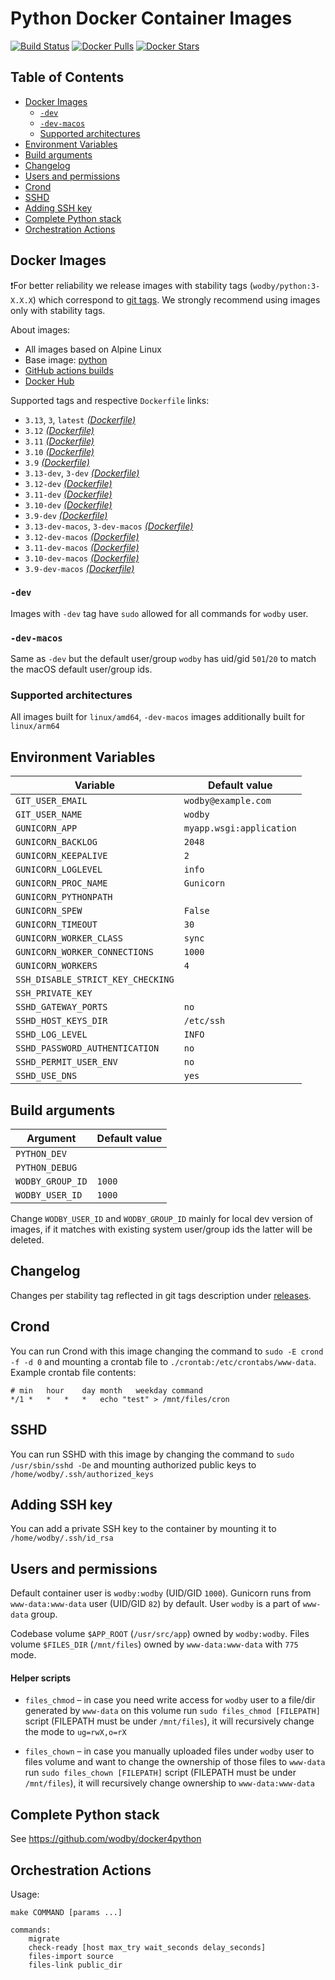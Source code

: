 # Python Docker Container Images

[![Build Status](https://github.com/wodby/python/workflows/Build%20docker%20image/badge.svg)](https://github.com/wodby/python/actions)
[![Docker Pulls](https://img.shields.io/docker/pulls/wodby/python.svg)](https://hub.docker.com/r/wodby/python)
[![Docker Stars](https://img.shields.io/docker/stars/wodby/python.svg)](https://hub.docker.com/r/wodby/python)

## Table of Contents

- [Docker Images](#docker-images)
    - [`-dev`](#-dev)
    - [`-dev-macos`](#-dev-macos)
    - [Supported architectures](#supported-architectures)
- [Environment Variables](#environment-variables)
- [Build arguments](#build-arguments)
- [Changelog](#changelog)    
- [Users and permissions](#users-and-permissions)
- [Crond](#crond)
- [SSHD](#sshd)
- [Adding SSH key](#adding-ssh-key)
- [Complete Python stack](#complete-python-stack)
- [Orchestration Actions](#orchestration-actions)

## Docker Images

❗For better reliability we release images with stability tags (`wodby/python:3-X.X.X`) which correspond to [git tags](https://github.com/wodby/python/releases). We strongly recommend using images only with stability tags. 

About images:

- All images based on Alpine Linux
- Base image: [python](https://github.com/docker-library/python)
- [GitHub actions builds](https://github.com/wodby/python/actions) 
- [Docker Hub](https://hub.docker.com/r/wodby/python) 

Supported tags and respective `Dockerfile` links:

- `3.13`, `3`, `latest` [_(Dockerfile)_]
- `3.12` [_(Dockerfile)_]
- `3.11` [_(Dockerfile)_]
- `3.10` [_(Dockerfile)_]
- `3.9` [_(Dockerfile)_]
- `3.13-dev`, `3-dev` [_(Dockerfile)_]
- `3.12-dev` [_(Dockerfile)_]
- `3.11-dev` [_(Dockerfile)_]
- `3.10-dev` [_(Dockerfile)_]
- `3.9-dev` [_(Dockerfile)_]
- `3.13-dev-macos`, `3-dev-macos` [_(Dockerfile)_]
- `3.12-dev-macos` [_(Dockerfile)_]
- `3.11-dev-macos` [_(Dockerfile)_]
- `3.10-dev-macos` [_(Dockerfile)_]
- `3.9-dev-macos` [_(Dockerfile)_]

[_(Dockerfile)_]: https://github.com/wodby/python/tree/master/Dockerfile

### `-dev`

Images with `-dev` tag have `sudo` allowed for all commands for `wodby` user.

### `-dev-macos`

Same as `-dev` but the default user/group `wodby` has uid/gid `501`/`20`  to match the macOS default user/group ids.

### Supported architectures

All images built for `linux/amd64`, `-dev-macos` images additionally built for `linux/arm64`

## Environment Variables

| Variable                          | Default value            |
|-----------------------------------|--------------------------|
| `GIT_USER_EMAIL`                  | `wodby@example.com`      |
| `GIT_USER_NAME`                   | `wodby`                  |
| `GUNICORN_APP`                    | `myapp.wsgi:application` |
| `GUNICORN_BACKLOG`                | `2048`                   |
| `GUNICORN_KEEPALIVE`              | `2`                      |
| `GUNICORN_LOGLEVEL`               | `info`                   |
| `GUNICORN_PROC_NAME`              | `Gunicorn`               |
| `GUNICORN_PYTHONPATH`             |                          |
| `GUNICORN_SPEW`                   | `False`                  |
| `GUNICORN_TIMEOUT`                | `30`                     |
| `GUNICORN_WORKER_CLASS`           | `sync`                   |
| `GUNICORN_WORKER_CONNECTIONS`     | `1000`                   |
| `GUNICORN_WORKERS`                | `4`                      |
| `SSH_DISABLE_STRICT_KEY_CHECKING` |                          |
| `SSH_PRIVATE_KEY`                 |                          |
| `SSHD_GATEWAY_PORTS`              | `no`                     |
| `SSHD_HOST_KEYS_DIR`              | `/etc/ssh`               |
| `SSHD_LOG_LEVEL`                  | `INFO`                   |
| `SSHD_PASSWORD_AUTHENTICATION`    | `no`                     |
| `SSHD_PERMIT_USER_ENV`            | `no`                     |
| `SSHD_USE_DNS`                    | `yes`                    |

## Build arguments

| Argument         | Default value |
|------------------|---------------|
| `PYTHON_DEV`     |               |
| `PYTHON_DEBUG`   |               |
| `WODBY_GROUP_ID` | `1000`        |
| `WODBY_USER_ID`  | `1000`        |

Change `WODBY_USER_ID` and `WODBY_GROUP_ID` mainly for local dev version of images, if it matches with existing system user/group ids the latter will be deleted. 

## Changelog

Changes per stability tag reflected in git tags description under [releases](https://github.com/wodby/python/releases). 

## Crond

You can run Crond with this image changing the command to `sudo -E crond -f -d 0` and mounting a crontab file to `./crontab:/etc/crontabs/www-data`. Example crontab file contents:

```
# min	hour	day	month	weekday	command
*/1	*	*	*	*	echo "test" > /mnt/files/cron
```

## SSHD

You can run SSHD with this image by changing the command to `sudo /usr/sbin/sshd -De` and mounting authorized public keys to `/home/wodby/.ssh/authorized_keys`

## Adding SSH key

You can add a private SSH key to the container by mounting it to `/home/wodby/.ssh/id_rsa`

## Users and permissions

Default container user is `wodby:wodby` (UID/GID `1000`). Gunicorn runs from `www-data:www-data` user (UID/GID `82`) by default. User `wodby` is a part of `www-data` group.

Codebase volume `$APP_ROOT` (`/usr/src/app`) owned by `wodby:wodby`. Files volume `$FILES_DIR` (`/mnt/files`) owned by `www-data:www-data` with `775` mode.

#### Helper scripts 

* `files_chmod` – in case you need write access for `wodby` user to a file/dir generated by `www-data` on this volume run `sudo files_chmod [FILEPATH]` script (FILEPATH must be under `/mnt/files`), it will recursively change the mode to `ug=rwX,o=rX`

* `files_chown` – in case you manually uploaded files under `wodby` user to files volume and want to change the ownership of those files to `www-data` run `sudo files_chown [FILEPATH]` script (FILEPATH must be under `/mnt/files`), it will recursively change ownership to `www-data:www-data`

## Complete Python stack

See https://github.com/wodby/docker4python

## Orchestration Actions

Usage:
```
make COMMAND [params ...]

commands:
    migrate
    check-ready [host max_try wait_seconds delay_seconds]
    files-import source
    files-link public_dir 
```

